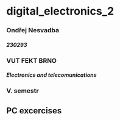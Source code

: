 # digital_electronics_2

### Ondřej Nesvadba
#### _230293_
### VUT FEKT BRNO
#### _Electronics and telecomunications_
### V. semestr
## PC excercises
